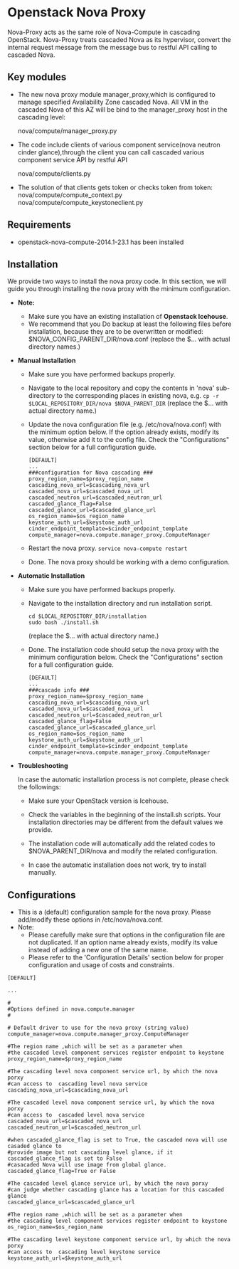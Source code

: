 Openstack Nova Proxy
===============================

 Nova-Proxy acts as the same role of Nova-Compute in cascading OpenStack.
 Nova-Proxy treats cascaded Nova as its hypervisor,  convert the internal request message from the message bus to restful API calling to cascaded Nova.


Key modules
-----------

* The new nova proxy module manager_proxy,which is configured to manage specified Availability Zone cascaded Nova. All VM in the cascaded Nova of this AZ will be bind to the manager_proxy host in the cascading level:

    nova/compute/manager_proxy.py

* The code include clients of various component service(nova neutron cinder glance),through the client you can call cascaded various component service API by restful API

    nova/compute/clients.py

* The solution of that clients gets token or checks token from token:
    nova/compute/compute_context.py
    nova/compute/compute_keystoneclient.py

Requirements
------------
* openstack-nova-compute-2014.1-23.1 has been installed

Installation
------------

We provide two ways to install the nova proxy code. In this section, we will guide you through installing the nova proxy with the minimum configuration.

* **Note:**

    - Make sure you have an existing installation of **Openstack Icehouse**.
    - We recommend that you Do backup at least the following files before installation, because they are to be overwritten or modified:
        $NOVA_CONFIG_PARENT_DIR/nova.conf
        (replace the $... with actual directory names.)

* **Manual Installation**

    - Make sure you have performed backups properly.

    - Navigate to the local repository and copy the contents in 'nova' sub-directory to the corresponding places in existing nova, e.g.
      ```cp -r $LOCAL_REPOSITORY_DIR/nova $NOVA_PARENT_DIR```
      (replace the $... with actual directory name.)

    - Update the nova configuration file (e.g. /etc/nova/nova.conf) with the minimum option below. If the option already exists, modify its value, otherwise add it to the config file. Check the "Configurations" section below for a full configuration guide.
      ```
      [DEFAULT]
      ...
      ###configuration for Nova cascading ###
      proxy_region_name=$proxy_region_name
      cascading_nova_url=$cascading_nova_url
      cascaded_nova_url=$cascaded_nova_url
      cascaded_neutron_url=$cascaded_neutron_url
      cascaded_glance_flag=False
      cascaded_glance_url=$cascaded_glance_url
      os_region_name=$os_region_name
      keystone_auth_url=$keystone_auth_url
      cinder_endpoint_template=$cinder_endpoint_template
      compute_manager=nova.compute.manager_proxy.ComputeManager
      ```

    - Restart the nova proxy.
      ```service nova-compute restart```

    - Done. The nova proxy should be working with a demo configuration.

* **Automatic Installation**

    - Make sure you have performed backups properly.

    - Navigate to the installation directory and run installation script.
      ```
      cd $LOCAL_REPOSITORY_DIR/installation
      sudo bash ./install.sh
      ```
      (replace the $... with actual directory name.)

    - Done. The installation code should setup the nova proxy with the minimum configuration below. Check the "Configurations" section for a full configuration guide.
      ```
      [DEFAULT]
      ...
      ###cascade info ###
      proxy_region_name=$proxy_region_name
      cascading_nova_url=$cascading_nova_url
      cascaded_nova_url=$cascaded_nova_url
      cascaded_neutron_url=$cascaded_neutron_url
      cascaded_glance_flag=False
      cascaded_glance_url=$cascaded_glance_url
      os_region_name=$os_region_name
      keystone_auth_url=$keystone_auth_url
      cinder_endpoint_template=$cinder_endpoint_template
      compute_manager=nova.compute.manager_proxy.ComputeManager

* **Troubleshooting**

    In case the automatic installation process is not complete, please check the followings:

    - Make sure your OpenStack version is Icehouse.

    - Check the variables in the beginning of the install.sh scripts. Your installation directories may be different from the default values we provide.

    - The installation code will automatically add the related codes to $NOVA_PARENT_DIR/nova and modify the related configuration.

    - In case the automatic installation does not work, try to install manually.

Configurations
--------------

* This is a (default) configuration sample for the nova proxy. Please add/modify these options in /etc/nova/nova.conf.
* Note:
    - Please carefully make sure that options in the configuration file are not duplicated. If an option name already exists, modify its value instead of adding a new one of the same name.
    - Please refer to the 'Configuration Details' section below for proper configuration and usage of costs and constraints.

```
[DEFAULT]

...

#
#Options defined in nova.compute.manager
#

# Default driver to use for the nova proxy (string value)
compute_manager=nova.compute.manager_proxy.ComputeManager

#The region name ,which will be set as a parameter when
#the cascaded level component services register endpoint to keystone
proxy_region_name=$proxy_region_name

#The cascading level nova component service url, by which the nova porxy
#can access to  cascading level nova service
cascading_nova_url=$cascading_nova_url

#The cascaded level nova component service url, by which the nova porxy
#can access to  cascaded level nova service
cascaded_nova_url=$cascaded_nova_url
cascaded_neutron_url=$cascaded_neutron_url

#when cascaded_glance_flag is set to True, the cascaded nova will use casaded glance to
#provide image but not cascading level glance, if it cascaded_glance_flag is set to False
#casacaded Nova will use image from global glance.
cascaded_glance_flag=True or False

#The cascaded level glance service url, by which the nova porxy
#can judge whether cascading glance has a location for this cascaded glance
cascaded_glance_url=$cascaded_glance_url

#The region name ,which will be set as a parameter when
#the cascading level component services register endpoint to keystone
os_region_name=$os_region_name

#The cascading level keystone component service url, by which the nova porxy
#can access to  cascading level keystone service
keystone_auth_url=$keystone_auth_url

